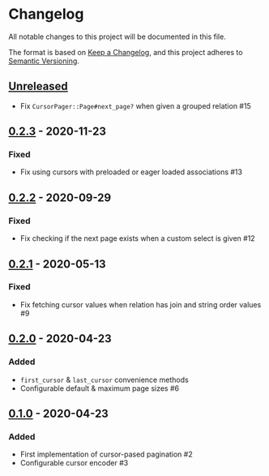 # Changelog

All notable changes to this project will be documented in this file.

The format is based on [Keep a Changelog](https://keepachangelog.com/en/1.0.0/),
and this project adheres to [Semantic Versioning](https://semver.org/spec/v2.0.0.html).

## [Unreleased]

* Fix `CursorPager::Page#next_page?` when given a grouped relation #15

## [0.2.3] - 2020-11-23

### Fixed

* Fix using cursors with preloaded or eager loaded associations #13

## [0.2.2] - 2020-09-29

### Fixed

* Fix checking if the next page exists when a custom select is given #12

## [0.2.1] - 2020-05-13

### Fixed

* Fix fetching cursor values when relation has join and string order values #9

## [0.2.0] - 2020-04-23

### Added

* `first_cursor` & `last_cursor` convenience methods
* Configurable default & maximum page sizes #6

## [0.1.0] - 2020-04-23

### Added

* First implementation of cursor-pased pagination #2
* Configurable cursor encoder #3

[Unreleased]: https://github.com/check24-profis/shared-cursor-pager/compare/v0.2.3...HEAD
[0.2.3]: https://github.com/check24-profis/shared-cursor-pager/compare/v0.2.2...v0.2.3
[0.2.2]: https://github.com/check24-profis/shared-cursor-pager/compare/v0.2.1...v0.2.2
[0.2.1]: https://github.com/check24-profis/shared-cursor-pager/compare/v0.2.0...v0.2.1
[0.2.0]: https://github.com/check24-profis/shared-cursor-pager/compare/v0.1.0...v0.2.0
[0.1.0]: https://github.com/check24-profis/shared-cursor-pager/releases/tag/v0.1.0
